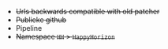 * ~~Urls backwards compatible with old patcher~~
* ~~Publieke github~~
* Pipeline
* ~~Namespace `HH` > `HappyHorizon`~~